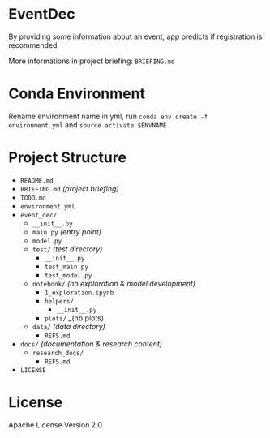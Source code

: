 # EventDec
By providing some information about an event, app predicts if registration is recommended.

More informations in project briefing: `BRIEFING.md`

# Conda Environment
Rename environment name in yml, run `conda env create -f environment.yml` and `source activate $ENVNAME`

# Project Structure
* `README.md`
* `BRIEFING.md` _(project briefing)_
* `TODO.md`
* `environment.yml`
* `event_dec/`
    * `__init__.py`
    * `main.py` _(entry point)_
    * `model.py`
    * `test/` _(test directory)_
        * `__init__.py`
        * `test_main.py`
        * `test_model.py`
    * `notebook/` _(nb exploration & model development)_
        * `1_exploration.ipynb`
        * `helpers/`
            * `__init__.py`
        * `plots/` _(nb plots)
    * `data/` _(data directory)_
        * `REFS.md`
* `docs/` _(documentation & research content)_
    * `research_docs/`
        * `REFS.md`
* `LICENSE`

# License
Apache License Version 2.0
